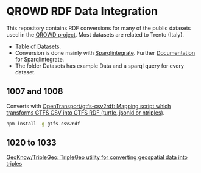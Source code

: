 # QROWD RDF Data Integration
This repository contains RDF conversions for many of the public datasets used in the [QROWD project](http://qrowd-project.eu).
Most datasets are related to Trento (Italy).

* [Table of Datasets](https://docs.google.com/spreadsheets/d/1TuDj3OzJyrLbJaM3MVKwKR4L3B5cjyIoofVM3Fw9nsM/edit#gid=1481713892).
* Conversion is done mainly with [Sparqlintegrate](https://github.com/SmartDataAnalytics/Sparqlintegrate). Further [Documentation](https://github.com/SmartDataAnalytics/jena-sparql-api/tree/master/jena-sparql-api-sparql-ext) for Sparqlintegrate.
* The folder Datasets has example Data and a sparql query for every dataset.

## 1007 and 1008

Converts with [OpenTransport/gtfs-csv2rdf: Mapping script which transforms GTFS CSV into GTFS RDF (turtle, jsonld or ntriples)](https://github.com/OpenTransport/gtfs-csv2rdf).

```sh
npm install -g gtfs-csv2rdf
```

## 1020 to 1033

[GeoKnow/TripleGeo: TripleGeo utility for converting geospatial data into triples](https://github.com/GeoKnow/TripleGeo)
